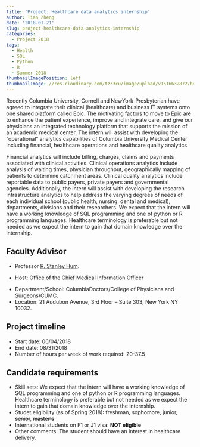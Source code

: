 ```yaml
---
title: 'Project: Healthcare data analytics internship'
author: Tian Zheng
date: '2018-01-21'
slug: project-healthcare-data-analytics-internship
categories:
  - Project 2018
tags:
  - Health
  - SQL
  - Python
  - R
  - Summer 2018
thumbnailImagePosition: left
thumbnailImage: //res.cloudinary.com/tz33cu/image/upload/v1516632872/healthcare_pht18w.png
---
```

Recently Columbia University, Cornell and NewYork-Presbyterian have agreed to integrate their clinical (healthcare) and business IT systems onto one shared platform called Epic. The motivating factors to move to Epic are to enhance the patient experience, improve and integrate care, and give our physicians an integrated technology platform that supports the mission of an academic medical center. The intern will assist with developing the “operational” analytics capabilities of Columbia University Medical Center including financial, healthcare operations and healthcare quality analytics. 

<!--more-->

Financial analytics will include billing, charges, claims and payments associated with clinical activities. Clinical operations analytics include analysis of waiting times, physician throughput, geographically mapping of patients to determine catchment areas. Clinical quality analytics include reportable data to public payers, private payers and governmental agencies. Additionally, the intern will assist with developing the research infrastructure analytics to help address the varying degrees of needs of each individual school (public health, nursing, dental and medical), departments, divisions and their researchers. We expect that the intern will have a working knowledge of SQL programming and one of python or R programming languages. Healthcare terminology is preferable but not needed as we expect the intern to gain that domain knowledge over the internship.

## Faculty Advisor
+ Professor [R. Stanley Hum](http://www.columbiadoctors.org/r-s-hum-md).
- Host: Office of the Chief Medical Information Officer
+ Department/School: ColumbiaDoctors/College of Physicians and Surgeons/CUMC.
+ Location: 21 Audubon Avenue, 3rd Floor – Suite 303, New York NY  10032.

## Project timeline
+ Start date: 06/04/2018
+ End date: 08/31/2018
+ Number of hours per week of work required: 20-37.5

## Candidate requirements
+ Skill sets: We expect that the intern will have a working knowledge of SQL programming and one of python or R programming languages. Healthcare terminology is preferable but not needed as we expect the intern to gain that domain knowledge over the internship.
+ Studet eligibility  (as of Spring 2018): freshman, sophomore, junior, ~~senior~~, ~~master's~~
+ International students on F1 or J1 visa: **NOT eligible**
+ Other comments: The student should have an interest in healthcare delivery.


